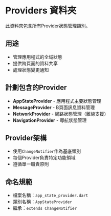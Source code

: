 # Providers 資料夾

此資料夾包含所有Provider狀態管理類別。

## 用途
- 管理應用程式的全域狀態
- 提供跨頁面的資料共享
- 處理狀態變更通知

## 計劃包含的Provider
- **AppStateProvider** - 應用程式主要狀態管理
- **MessageProvider** - B頁面訊息資料管理
- **NetworkProvider** - 網路狀態管理（離線支援）
- **NavigationProvider** - 導航狀態管理

## Provider架構
- 使用`ChangeNotifier`作為基底類別
- 每個Provider負責特定功能領域
- 遵循單一職責原則

## 命名規範
- 檔案名稱：`app_state_provider.dart`
- 類別名稱：`AppStateProvider`
- 繼承：`extends ChangeNotifier` 